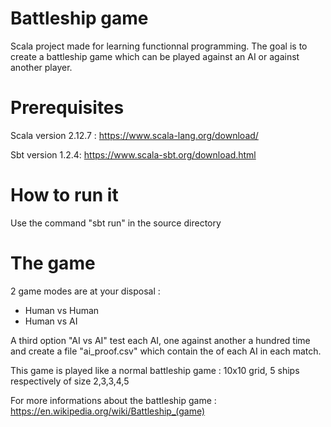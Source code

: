 # Battleship game

Scala project made for learning functionnal programming.
The goal is to create a battleship game which can be played against an AI or against another player.

# Prerequisites

Scala version 2.12.7 : https://www.scala-lang.org/download/

Sbt version 1.2.4: https://www.scala-sbt.org/download.html

# How to run it

Use the command "sbt run" in the source directory

# The game

2 game modes are at your disposal :
  - Human vs Human
  - Human vs AI
 
 A third option "AI vs AI" test each AI, one against another a hundred time and create a file "ai_proof.csv" which contain the of each AI in each match.

This game is played like a normal battleship game : 10x10 grid, 5 ships respectively of size 2,3,3,4,5
    
For more informations about the battleship game : https://en.wikipedia.org/wiki/Battleship_(game)
